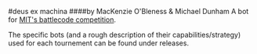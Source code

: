 #deus ex machina
####by MacKenzie O'Bleness & Michael Dunham
A bot for [MIT's battlecode competition](http://www.battlecode.org/).


The specific bots (and a rough description of their capabilities/strategy) used for each tournement can be found under releases.
